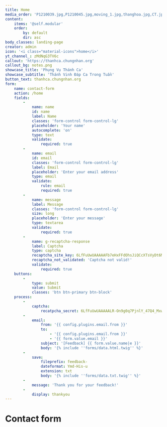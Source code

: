 ```yaml
---
title: Home
media_order: 'P1210039.jpg,P1210045.jpg,moving_1.jpg,thanghoa.jpg,CT.jpg,Easter2018.jpg,aovang.jpg,dangTG_MC.jpg,notes.png'
content:
    items: '@self.modular'
    order:
        by: default
        dir: asc
body_classes: landing-page
creator: admin
icon: '<i class="material-icons">home</i>'
yt_channel_: zMdNqG3TV6c
callout: 'https://thanhca.chungnhan.org'
callout_bg: notes.png
showcase_title: 'Phụng Vụ Thánh Ca'
showcase_subtitle: 'Thánh Vinh Đáp Ca Trong Tuần'
button_text: thanhca.chungnhan.org
form:
    name: contact-form
    action: /home
    fields:
        -
            name: name
            id: name
            label: Name
            classes: 'form-control form-control-lg'
            placeholder: 'Your name'
            autocomplete: 'on'
            type: text
            validate:
                required: true
        -
            name: email
            id: email
            classes: 'form-control form-control-lg'
            label: Email
            placeholder: 'Enter your email address'
            type: email
            validate:
                rule: email
                required: true
        -
            name: message
            label: Message
            classes: 'form-control form-control-lg'
            size: long
            placeholder: 'Enter your message'
            type: textarea
            validate:
                required: true
        -
            name: g-recaptcha-response
            label: Captcha
            type: captcha
            recaptcha_site_key: 6LfFuUwUAAAAAFb7eHxFFdOhsJiQCcXTsVyDt6M6
            recaptcha_not_validated: 'Captcha not valid!'
            validate:
                required: true
    buttons:
        -
            type: submit
            value: Submit
            classes: 'btn btn-primary btn-block'
    process:
        -
            captcha:
                recatpcha_secret: 6LfFuUwUAAAAALR-On9g0q7PjnlY_47Q4_Mxwz4S
        -
            email:
                from: '{{ config.plugins.email.from }}'
                to:
                    - '{{ config.plugins.email.from }}'
                    - '{{ form.value.email }}'
                subject: '[Feedback] {{ form.value.name|e }}'
                body: '{% include ''forms/data.html.twig'' %}'
        -
            save:
                fileprefix: feedback-
                dateformat: Ymd-His-u
                extension: txt
                body: '{% include ''forms/data.txt.twig'' %}'
        -
            message: 'Thank you for your feedback!'
        -
            display: thankyou
---
```


# Contact form

